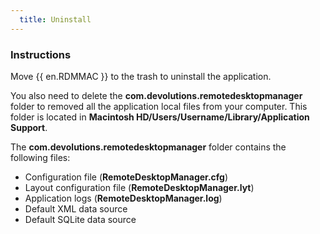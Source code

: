 ```yaml
---
  title: Uninstall
---
```

### Instructions 

Move {{ en.RDMMAC }} to the trash to uninstall the application.  

You also need to delete the **com.devolutions.remotedesktopmanager** folder to removed all the application local files from your computer. This folder is located in **Macintosh HD/Users/Username/Library/Application Support**.  

The **com.devolutions.remotedesktopmanager** folder contains the following files:  

* Configuration file (**RemoteDesktopManager.cfg**) 
* Layout configuration file (**RemoteDesktopManager.lyt**) 
* Application logs (**RemoteDesktopManager.log**) 
* Default XML data source 
* Default SQLite data source 

